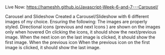 Live Now: https://hameshh.github.io/Javascript-Week-6-and-7---Carousel/ 

Carousel and Slideshow
Created a Carousel/Slideshow with 6 different images of  my choice. Ensuring the following:
The images are properly styled.
Directional icons (previous and next Icons ) are shown on the images only when hovered
On clicking the icons, it should show the next/previous image. 
When the next icon on the last image is clicked, it should show the first image.
When the previous icon 
When the previous icon on the first image is clicked, it should show the last image.
